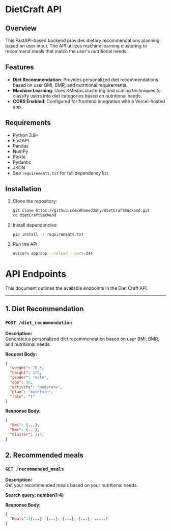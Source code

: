 # DietCraft API

## Overview

This FastAPI-based backend provides dietary recommendations planning based on user input. The API utilizes machine learning clustering to recommend meals that match the user's nutritional needs.

## Features

- **Diet Recommendation**: Provides personalized diet recommendations based on user BMI, BMR, and nutritional requirements.
- **Machine Learning**: Uses KMeans clustering and scaling techniques to classify users into diet categories based on nutritional needs.
- **CORS Enabled**: Configured for frontend integration with a Vercel-hosted app.

## Requirements

- Python 3.9+
- FastAPI
- Pandas
- NumPy
- Pickle
- Pydantic
- JSON
- See `requirements.txt` for full dependency list

## Installation

1. Clone the repository:

   ```sh
   git clone https://github.com/AhmeedDahy/dietCraftBackend.git
   cd dietCraftBackend
   ```

2. Install dependencies:

   ```sh
   pip install -r requirements.txt
   ```

3. Run the API:
   ```sh
   uvicorn app:app --reload --port=344
   ```

# API Endpoints

This document outlines the available endpoints in the Diet Craft API.

---

## **1. Diet Recommendation**

### `POST /diet_recommendation`

**Description:**  
Generates a personalized diet recommendation based on user BMI, BMR, and nutritional needs.

**Request Body:**

```json
{
  "weight": 70.5,
  "height": 175,
  "gender": "male",
  "age": 30,
  "activity": "moderate",
  "plan": "maintain",
  "rate": "1"
}
```

**Response Body:**

```json
{
  "Bmi": {...},
  "Bmr": {...},
  "Cluster": 1:4,
}
```

## **2. Recommended meals**

### `GET /recommended_meals`

**Description:**  
Get your recommended meals based on your nutritional needs.

**Search query: number(1:4)**

**Response Body:**

```json
{
  "Meals":[{...}, {...}, {...}, {...}, .....]
}
```
